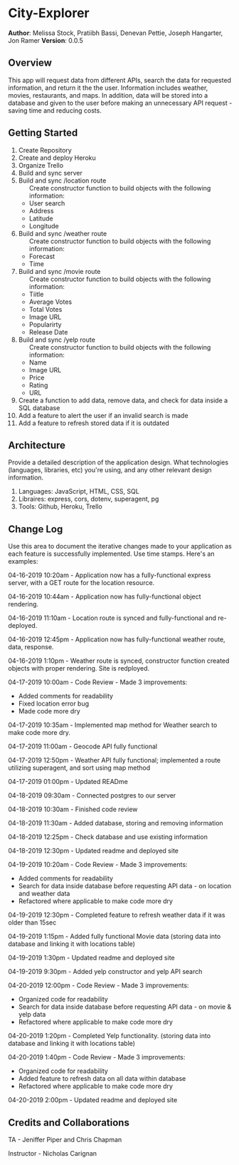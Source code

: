 # City-Explorer

**Author**: Melissa Stock, Pratiibh Bassi, Denevan Pettie, Joseph Hangarter, Jon Ramer
**Version**: 0.0.5

## Overview
<p>This app will request data from different APIs, search the data for requested information, and return it the the user. Information includes weather, movies, restaurants, and maps. In addition, data will be stored into a database and given to the user before making an unnecessary API request - saving time and reducing costs.</p>

## Getting Started
1. Create Repository
2. Create and deploy Heroku
3. Organize Trello
4. Build and sync server
5. Build and sync /location route
    <ul>Create constructor function to build objects with the following information:
        <li>User search</li>
        <li>Address</li>
        <li>Latitude</li>
        <li>Longitude</li>
    </ul>
6. Build and sync /weather route
    <ul>Create constructor function to build objects with the following information:
        <li>Forecast</li>
        <li>Time</li>
     </ul>   
7. Build and sync /movie route
    <ul>Create constructor function to build objects with the following information:
        <li>Tiitle</li>
        <li>Average Votes</li>
        <li>Total Votes</li>
        <li>Image URL</li>
        <li>Popularirty</li>
        <li>Release Date</li>
    </ul>
8. Build and sync /yelp route
    <ul>Create constructor function to build objects with the following information:
        <li>Name</li>
        <li>Image URL</li>
        <li>Price</li>
        <li>Rating</li>
        <li>URL</li>
    </ul>
9. Create a function to add data, remove data, and check for data inside a SQL database
10. Add a feature to alert the user if an invalid search is made
11. Add a feature to refresh stored data if it is outdated

## Architecture
Provide a detailed description of the application design. What technologies (languages, libraries, etc) you're using, and any other relevant design information. 
1. Languages: JavaScript, HTML, CSS, SQL
2. Libraires: express, cors, dotenv, superagent, pg
3. Tools: Github, Heroku, Trello


## Change Log
Use this area to document the iterative changes made to your application as each feature is successfully implemented. Use time stamps. Here's an examples:

04-16-2019 10:20am - Application now has a fully-functional express server, with a GET route for the location resource.

04-16-2019 10:44am - Application now has fully-functional object rendering.

04-16-2019 11:10am - Location route is synced and fully-functional and re-deployed.

04-16-2019 12:45pm - Application now has fully-functional weather route, data, response.

04-16-2019 1:10pm - Weather route is synced, constructor function created objects with proper rendering. Site is redployed.

04-17-2019 10:00am - Code Review - Made 3 improvements:
    <ul>
        <li>Added comments for readability</li>
        <li>Fixed location error bug</li>
        <li>Made code more dry</li>
    </ul>

04-17-2019 10:35am - Implemented map method for Weather search to make code more dry.

04-17-2019 11:00am - Geocode API fully functional

04-17-2019 12:50pm - Weather API fully functional; implemented a route utilizing superagent, and sort using map method

04-17-2019 01:00pm - Updated READme

04-18-2019 09:30am - Connected postgres to our server

04-18-2019 10:30am - Finished code review

04-18-2019 11:30am - Added database, storing and removing information

04-18-2019 12:25pm - Check database and use existing information

04-18-2019 12:30pm - Updated readme and deployed site

04-19-2019 10:20am - Code Review - Made 3 improvements:
    <ul>
        <li>Added comments for readability</li>
        <li>Search for data inside database before requesting API data - on location and weather data</li>
        <li>Refactored where applicable to make code more dry</li>
    </ul>

04-19-2019 12:30pm - Completed feature to refresh weather data if it was older than 15sec

04-19-2019 1:15pm - Added fully functional Movie data (storing data into database and linking it with locations table)

04-19-2019 1:30pm - Updated readme and deployed site

04-19-2019 9:30pm - Added yelp constructor and yelp API search

04-20-2019 12:00pm - Code Review - Made 3 improvements:
    <ul>
        <li>Organized code for readability</li>
        <li>Search for data inside database before requesting API data - on movie & yelp data</li>
        <li>Refactored where applicable to make code more dry</li>
    </ul>

04-20-2019 1:20pm - Completed Yelp functionality. (storing data into database and linking it with locations table)

04-20-2019 1:40pm - Code Review - Made 3 improvements:
    <ul>
        <li>Organized code for readability</li>
        <li>Added feature to refresh data on all data within database</li>
        <li>Refactored where applicable to make code more dry</li>
    </ul>

04-20-2019 2:00pm - Updated readme and deployed site

## Credits and Collaborations

TA - Jeniffer Piper and Chris Chapman

Instructor - Nicholas Carignan
